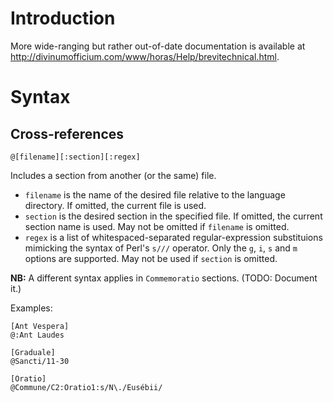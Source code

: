 # Introduction #

More wide-ranging but rather out-of-date documentation is available at http://divinumofficium.com/www/horas/Help/brevitechnical.html.

# Syntax #

## Cross-references ##

```
@[filename][:section][:regex]
```

Includes a section from another (or the same) file.

  * `filename` is the name of the desired file relative to the language directory. If omitted, the current file is used.
  * `section` is the desired section in the specified file. If omitted, the current section name is used. May not be omitted if `filename` is omitted.
  * `regex` is a list of whitespaced-separated regular-expression substituions mimicking the syntax of Perl's `s///` operator. Only the `g`, `i`, `s` and `m` options are supported. May not be used if `section` is omitted.

**NB:** A different syntax applies in `Commemoratio` sections. (TODO: Document it.)

Examples:

```
[Ant Vespera]
@:Ant Laudes

[Graduale]
@Sancti/11-30

[Oratio]
@Commune/C2:Oratio1:s/N\./Eusébii/
```